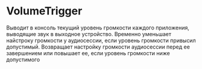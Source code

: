# VolumeTrigger
 Выводит в консоль текущий уровень громкости каждого приложения, выводящие звук в выходное устройство.
 Временно уменьшает найстроку громкости у аудиосессии, если уровень громкости привысил допустимый. Возвращает настройку громкости аудиосессии перед ее завершением или повышает ее, если уровень громкости ниже допустимого
